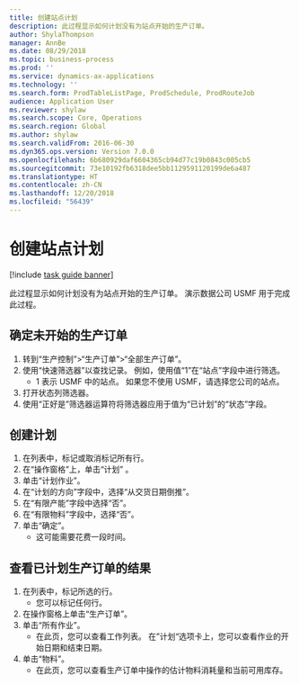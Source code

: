 ```yaml
---
title: 创建站点计划
description: 此过程显示如何计划没有为站点开始的生产订单。
author: ShylaThompson
manager: AnnBe
ms.date: 08/29/2018
ms.topic: business-process
ms.prod: ''
ms.service: dynamics-ax-applications
ms.technology: ''
ms.search.form: ProdTableListPage, ProdSchedule, ProdRouteJob
audience: Application User
ms.reviewer: shylaw
ms.search.scope: Core, Operations
ms.search.region: Global
ms.author: shylaw
ms.search.validFrom: 2016-06-30
ms.dyn365.ops.version: Version 7.0.0
ms.openlocfilehash: 6b680929daf6604365cb94d77c19b0843c005cb5
ms.sourcegitcommit: 73e10192fb6318dee5bb1129591120199de6a487
ms.translationtype: HT
ms.contentlocale: zh-CN
ms.lasthandoff: 12/20/2018
ms.locfileid: "56439"
---
```

# <a name="create-a-schedule-for-a-site"></a>创建站点计划

[!include [task guide banner](../../includes/task-guide-banner.md)]

此过程显示如何计划没有为站点开始的生产订单。  演示数据公司 USMF 用于完成此过程。


## <a name="identify-production-orders-that-are-not-started"></a>确定未开始的生产订单
1. 转到“生产控制”>“生产订单”>“全部生产订单”。
2. 使用“快速筛选器”以查找记录。 例如，使用值“1”在“站点”字段中进行筛选。
    * 1 表示 USMF 中的站点。 如果您不使用 USMF，请选择您公司的站点。  
3. 打开状态列筛选器。
4. 使用“正好是”筛选器运算符将筛选器应用于值为“已计划”的“状态”字段。

## <a name="create-a-schedule"></a>创建计划
1. 在列表中，标记或取消标记所有行。
2. 在“操作窗格”上，单击“计划” 。
3. 单击“计划作业”。
4. 在“计划的方向”字段中，选择“从交货日期倒推”。
5. 在“有限产能”字段中选择“否”。
6. 在“有限物料”字段中，选择“否”。
7. 单击“确定”。
    * 这可能需要花费一段时间。  

## <a name="view-the-result-of-scheduled-production-orders"></a>查看已计划生产订单的结果
1. 在列表中，标记所选的行。
    * 您可以标记任何行。  
2. 在操作窗格上单击“生产订单”。
3. 单击“所有作业”。
    * 在此页，您可以查看工作列表。 在”计划“选项卡上，您可以查看作业的开始日期和结束日期。  
4. 单击“物料”。
    * 在此页，您可以查看生产订单中操作的估计物料消耗量和当前可用库存。  

